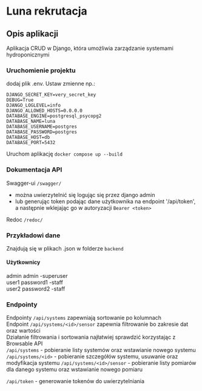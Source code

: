 # Luna rekrutacja
## Opis aplikacji
Aplikacja CRUD w Django, która umożliwia zarządzanie systemami hydroponicznymi

### Uruchomienie projektu

dodaj plik .env. 
Ustaw zmienne np.:
```
DJANGO_SECRET_KEY=very_secret_key
DEBUG=True
DJANGO_LOGLEVEL=info
DJANGO_ALLOWED_HOSTS=0.0.0.0
DATABASE_ENGINE=postgresql_psycopg2
DATABASE_NAME=luna
DATABASE_USERNAME=postgres
DATABASE_PASSWORD=postgres
DATABASE_HOST=db
DATABASE_PORT=5432
```

Uruchom aplikację
`docker compose up --build`

### Dokumentacja API

Swagger-ui `/swagger/`
- można uwierzytelnić się logując się przez django admin
- lub generując token podając dane użytkownika na endpoint '/api/token', a następnie wklejając go w autoryzacji `Bearer <token>`


Redoc `/redoc/`

### Przykładowi dane

Znajdują się w plikach .json w folderze `backend`

#### Użytkownicy
admin admin -superuser <br>
user1 password1 -staff <br>
user2 password2 -staff

### Endpointy

Endpointy `/api/systems` zapewniają sortowanie po kolumnach <br>
Endpoint `/api/systems/<id>/sensor` zapewnia filtrowanie bo zakresie dat oraz wartości <br>
Działanie filtrowania i sortowania najłatwiej sprawdzić korzystając z Browsable API <br>
`/api/systems` - pobieranie listy systemów oraz wstawianie nowego systemu
`/api/systems/<id>` - pobieranie szczegółów systemu, usuwanie oraz modyfikacja systemu
`/api/systems/<id>/sensor` - pobieranie listy pomiarów dla danego systemu oraz wstawianie nowego pomiaru

`/api/token` - generowanie tokenów do uwierzytelniania


